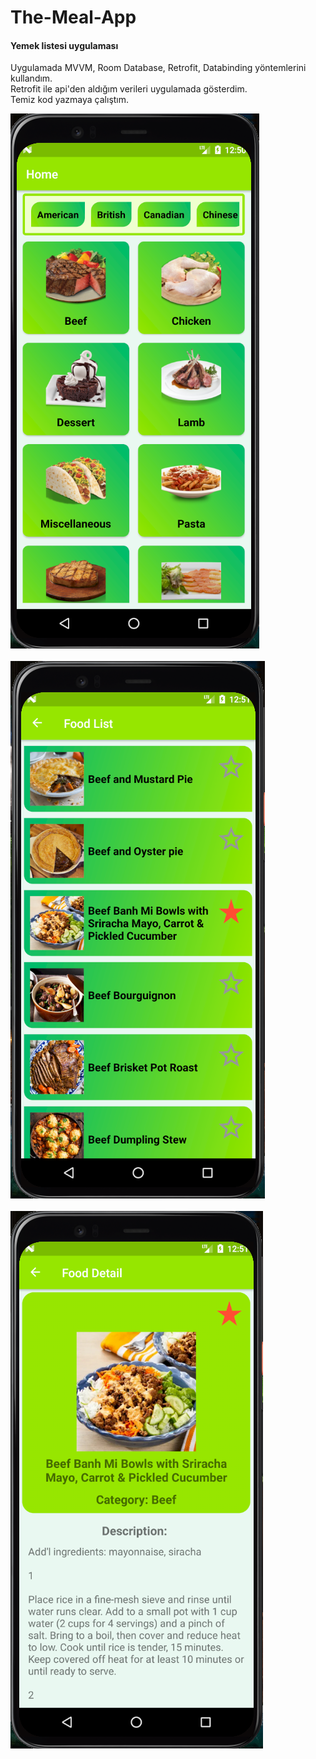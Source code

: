 # The-Meal-App
#### Yemek listesi uygulaması

Uygulamada MVVM, Room Database, Retrofit, Databinding yöntemlerini kullandım. <br/>
Retrofit ile api'den aldığım verileri uygulamada gösterdim.<br/>
Temiz kod yazmaya çalıştım.

![Resim](https://github.com/Sedat-Uluisik/The-Meal-App/blob/main/TheMealApp/images/a.PNG)  <br/><br/>
![Resim](https://github.com/Sedat-Uluisik/The-Meal-App/blob/main/TheMealApp/images/b.PNG) <br/><br/>
![Resim](https://github.com/Sedat-Uluisik/The-Meal-App/blob/main/TheMealApp/images/c.PNG)
